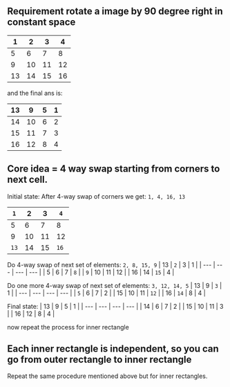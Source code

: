 

## Requirement rotate a image by 90 degree right in constant space

| 1 | 2 | 3 | 4 |
| --- | --- | --- | --- |
| 5 | 6 | 7 | 8 |
| 9 | 10 | 11 | 12 |
| 13 | 14 | 15 | 16 |

and the final ans is:

| 13 | 9 | 5 | 1 |
| --- | --- | --- | --- |
| 14 | 10 | 6 | 2 |
| 15 | 11 | 7 | 3 |
| 16 | 12 | 8 | 4 |


## Core idea = 4 way swap starting from corners to next cell.

Initial state:
After 4-way swap of corners we get: `1, 4, 16, 13`

| `1` | 2 | 3 | `4` |
| --- | --- | --- | --- |
| 5 | 6 | 7 | 8 |
| 9 | 10 | 11 | 12 |
| `13` | 14 | 15 | `16` |

Do 4-way swap of next set of elements: `2, 8, 15, 9`
| 13 | `2` | 3 | 1 |
| --- | --- | --- | --- |
| 5 | 6 | 7 | `8` |
| `9` | 10 | 11 | 12 |
| 16 | 14 | `15` | 4 |


Do one more 4-way swap of next set of elements: `3, 12, 14, 5`
| 13 | 9 | `3` | 1 |
| --- | --- | --- | --- |
| `5` | 6 | 7 | 2 |
| 15 | 10 | 11 | `12` |
| 16 | `14` | 8 | 4 |

Final state:
| 13 | 9 | 5 | 1 |
| --- | --- | --- | --- |
| 14 | 6 | 7 | 2 |
| 15 | 10 | 11 | 3 |
| 16 | 12 | 8 | 4 |

now repeat the process for inner rectangle

## Each inner rectangle is independent, so you can go from outer rectangle to inner rectangle

Repeat the same procedure mentioned above but for inner rectangles.